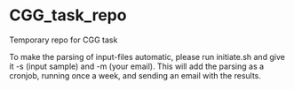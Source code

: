 # CGG_task_repo
Temporary repo for CGG task

To make the parsing of input-files automatic, please run initiate.sh and give it -s (input sample) and -m (your email).
This will add the parsing as a cronjob, running once a week, and sending an email with the results.